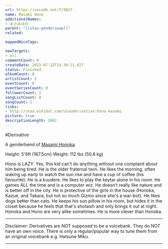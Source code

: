 ```yaml
---
url: https://vocadb.net/T/9017
name: Masami Hono
additionalNames: 
- まさみほの
parent: "[[utau-genderswap]]"
related:

mappedNicoTags:

newTargets:
- all
commentCount: 0
createDate: 2022-07-22T14:30:11.027
status: Finished
albumCount: 0
artistCount: 2
eventCount: 0
eventSeriesCount: 0
followerCount: 1
songListCount: 0
songCount: 1
links: 
- http://utau.wikidot.com/utauderivative:hono-masami
picture: true
descriptionLength: 1062
---
```


#Derivative

A genderbend of [Masami Honoka](https://vocadb.net/Ar/101810).

Height: 5'6ft (167.5cm)
Weight: 112 lbs (50.8 kg)

Hono is LAZY. Yes, this kid can’t do anything without one complaint about him being tired. He is the older fraternal twin. He likes the morning, often waking up early to watch the sun rise and have a cup of coffee (his favourite). He is a kuudere. He likes to play the keytar alone in his room. He games ALL the time and is a computer wiz. He doesn’t really like nature and is better off in the city. He is protective of the girls in the house (Honoka, Kazue, and Takara, but not so much Gizmo since she's a war-bot). He likes dogs better than cats. He keeps his sun pillow in his room, but hides it in the closet because he feels that that's shotaish and only brings it out at night. Honoka and Hono are very alike sometimes. He is more clever than Honoka.
___
Disclaimer:
Derivatives are NOT supposed to be a voicebank. They do NOT have an own voice. There is only a regular/popular way to tune them from an original voicebank e.g. Hatsune Miku.

---

